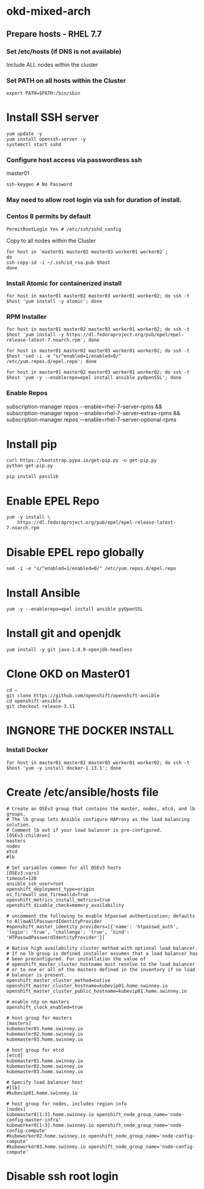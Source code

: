 # okd-mixed-arch
 
## Prepare hosts - RHEL 7.7 

### Set /etc/hosts (if DNS is not available)
Include ALL nodes within the cluster


### Set PATH on all hosts within the Cluster
```shell
export PATH=$PATH:/bin/sbin
```

# Install SSH server
```shell
yum update -y
yum install openssh-server -y
systemctl start sshd
```


### Configure host access via passwordless ssh

master01
```shell
ssh-keygen # No Password
```

### May need to allow root login via ssh for duration of install.
### Centos 8 permits by default
```shell
PermitRootLogin Yes # /etc/ssh/sshd_config
```

Copy to all nodes within the Cluster
```shell
for host in `master01 master02 master03 worker01 worker02`;
do
ssh-copy-id -i ~/.ssh/id_rsa.pub $host
done
```

### Install Atomic for containerized install
```shell
for host in master01 master02 master03 worker01 worker02; do ssh -t $host 'yum install -y atomic'; done

```

### RPM Installer
```shell
for host in master01 master02 master03 worker01 worker02; do ssh -t $host 'yum install -y https://dl.fedoraproject.org/pub/epel/epel-release-latest-7.noarch.rpm'; done
```

```shell
for host in master01 master02 master03 worker01 worker02; do ssh -t $host 'sed -i -e "s/^enabled=1/enabled=0/" /etc/yum.repos.d/epel.repo'; done
```

```shell
for host in master01 master02 master03 worker01 worker02; do ssh -t $host 'yum -y --enablerepo=epel install ansible pyOpenSSL'; done
```

### Enable Repos
subscription-manager repos --enable=rhel-7-server-rpms && \
subscription-manager repos --enable=rhel-7-server-extras-rpms && \
subscription-manager repos --enable=rhel-7-server-optional-rpms

# Install pip
```shell
curl https://bootstrap.pypa.io/get-pip.py -o get-pip.py
python get-pip.py

pip install passlib
```

# Enable EPEL Repo
```shell
yum -y install \
    https://dl.fedoraproject.org/pub/epel/epel-release-latest-7.noarch.rpm
```

# Disable EPEL repo globally
```shell
sed -i -e "s/^enabled=1/enabled=0/" /etc/yum.repos.d/epel.repo
```

# Install Ansible
```shell
yum -y --enablerepo=epel install ansible pyOpenSSL
```

# Install git and openjdk
```shell
yum install -y git java-1.8.0-openjdk-headless
```

# Clone OKD on Master01
```shell
cd ~
git clone https://github.com/openshift/openshift-ansible
cd openshift-ansible
git checkout release-3.11
```

# INGNORE THE DOCKER INSTALL
### Install Docker
```shell
for host in master01 master02 master03 worker01 worker02; do ssh -t $host 'yum -y install docker-1.13.1'; done
```

# Create /etc/ansible/hosts file
```shell
# Create an OSEv3 group that contains the master, nodes, etcd, and lb groups.
# The lb group lets Ansible configure HAProxy as the load balancing solution.
# Comment lb out if your load balancer is pre-configured.
[OSEv3:children]
masters
nodes
etcd
#lb

# Set variables common for all OSEv3 hosts
[OSEv3:vars]
timeout=120
ansible_ssh_user=root
openshift_deployment_type=origin
os_firewall_use_firewalld=True
openshift_metrics_install_metrics=true
openshift_disable_check=memory_availability

# uncomment the following to enable htpasswd authentication; defaults to AllowAllPasswordIdentityProvider
#openshift_master_identity_providers=[{'name': 'htpasswd_auth', 'login': 'true', 'challenge': 'true', 'kind': 'HTPasswdPasswordIdentityProvider'}]

# Native high availability cluster method with optional load balancer.
# If no lb group is defined installer assumes that a load balancer has
# been preconfigured. For installation the value of
# openshift_master_cluster_hostname must resolve to the load balancer
# or to one or all of the masters defined in the inventory if no load
# balancer is present.
openshift_master_cluster_method=native
openshift_master_cluster_hostname=kubevip01.home.swinney.io
openshift_master_cluster_public_hostname=kubevip01.home.swinney.io

# enable ntp on masters
openshift_clock_enabled=true

# host group for masters
[masters]
kubemaster01.home.swinney.io
kubemaster02.home.swinney.io
kubemaster03.home.swinney.io

# host group for etcd
[etcd]
kubemaster01.home.swinney.io
kubemaster02.home.swinney.io
kubemaster03.home.swinney.io

# Specify load balancer host
#[lb]
#kubevip01.home.swinney.io

# host group for nodes, includes region info
[nodes]
kubemaster0[1:3].home.swinney.io openshift_node_group_name='node-config-master-infra'
kubeworker0[1:3].home.swinney.io openshift_node_group_name='node-config-compute'
#kubeworker02.home.swinney.io openshift_node_group_name='node-config-compute'
#kubeworker03.home.swinney.io openshift_node_group_name='node-config-compute'
```




































# Disable ssh root login

